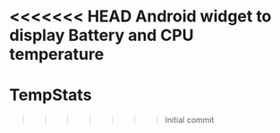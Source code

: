 <<<<<<< HEAD
Android widget to display Battery and CPU temperature
=======
# TempStats
>>>>>>> Initial commit
